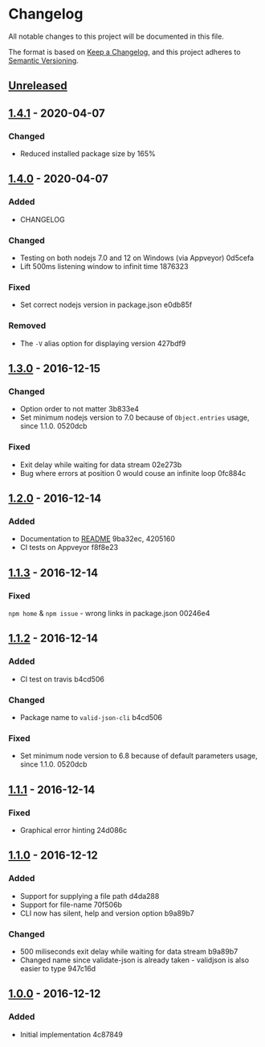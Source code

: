 # Changelog
All notable changes to this project will be documented in this file.

The format is based on [Keep a Changelog](https://keepachangelog.com/en/1.0.0/),
and this project adheres to [Semantic Versioning](https://semver.org/spec/v2.0.0.html).

## [Unreleased]

## [1.4.1] - 2020-04-07
### Changed
- Reduced installed package size by 165%

## [1.4.0] - 2020-04-07
### Added
- CHANGELOG

### Changed
- Testing on both nodejs 7.0 and 12 on Windows (via Appveyor) 0d5cefa
- Lift 500ms listening window to infinit time 1876323

### Fixed
- Set correct nodejs version in package.json e0db85f

### Removed
- The `-V` alias option for displaying version 427bdf9

## [1.3.0] - 2016-12-15
### Changed
- Option order to not matter 3b833e4
- Set minimum nodejs version to 7.0 because of `Object.entries` usage, since 1.1.0. 0520dcb

### Fixed
- Exit delay while waiting for data stream 02e273b
- Bug where errors at position 0 would couse an infinite loop 0fc884c

## [1.2.0] - 2016-12-14
### Added
- Documentation to [README](./README.md) 9ba32ec, 4205160
- CI tests on Appveyor f8f8e23

## [1.1.3] -  2016-12-14
### Fixed
`npm home` & `npm issue` - wrong links in package.json 00246e4

## [1.1.2] - 2016-12-14
### Added
- CI test on travis b4cd506

### Changed
- Package name to `valid-json-cli` b4cd506

### Fixed
- Set minimum node version to 6.8 because of default parameters usage, since 1.1.0. 0520dcb

## [1.1.1] - 2016-12-14
### Fixed
- Graphical error hinting 24d086c

## [1.1.0] - 2016-12-12
### Added
- Support for supplying a file path d4da288
- Support for file-name 70f506b
- CLI now has silent, help and version option b9a89b7

### Changed
- 500 miliseconds exit delay while waiting for data stream b9a89b7
- Changed name since validate-json is already taken - validjson is also easier to type 947c16d

## [1.0.0] - 2016-12-12
### Added
- Initial implementation 4c87849

[Unreleased]: https://github.com/dotnetCarpenter/validate-json/compare/v1.4.1...HEAD
[1.4.1]: https://github.com/dotnetCarpenter/validate-json/compare/v1.4.0...v1.4.1
[1.4.0]: https://github.com/dotnetCarpenter/validate-json/compare/v1.3.0...v1.4.0
[1.3.0]: https://github.com/dotnetCarpenter/validate-json/compare/v1.2.0...v1.3.0
[1.2.0]: https://github.com/dotnetCarpenter/validate-json/compare/v1.1.3...v1.2.0
[1.1.3]: https://github.com/dotnetCarpenter/validate-json/compare/v1.1.2...v1.1.3
[1.1.2]: https://github.com/dotnetCarpenter/validate-json/compare/v1.1.1...v1.1.2
[1.1.1]: https://github.com/dotnetCarpenter/validate-json/compare/v1.1.0...v1.1.1
[1.1.0]: https://github.com/dotnetCarpenter/validate-json/compare/v1.0.0...v1.1.0
[1.0.0]: https://github.com/dotnetCarpenter/validate-json/releases/tag/v1.0.0
